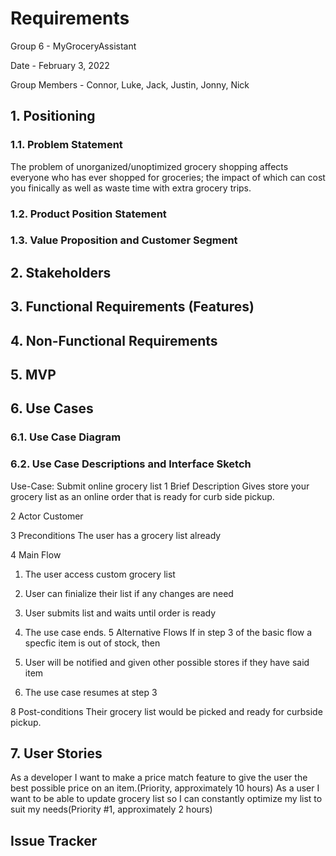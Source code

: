 # Requirements

Group 6 - MyGroceryAssistant

Date - February 3, 2022

Group Members - Connor, Luke, Jack, Justin, Jonny, Nick

## 1. Positioning

### 1.1. Problem Statement
The problem of unorganized/unoptimized grocery shopping affects everyone who has ever shopped for groceries;
the impact of which can cost you finically as well as waste time with extra grocery trips.

### 1.2. Product Position Statement

### 1.3. Value Proposition and Customer Segment

## 2. Stakeholders

## 3. Functional Requirements (Features)

## 4. Non-Functional Requirements

## 5. MVP

## 6. Use Cases

### 6.1. Use Case Diagram

### 6.2. Use Case Descriptions and Interface Sketch
Use-Case: Submit online grocery list
1	Brief Description
Gives store your grocery list as an online order that is ready for curb side pickup.

2	Actor
Customer

3	Preconditions
The user has a grocery list already

4	Main Flow
1.	The user access custom grocery list
2.	User can finialize their list if any changes are need
3.	User submits list and waits until order is ready
  
5.	The use case ends.
5	Alternative Flows
If in step 3 of the basic flow a specfic item is out of stock, then 
1.	User will be notified and given other possible stores if they have said item
2.	The use case resumes at step 3

8	Post-conditions
Their grocery list would be picked and ready for curbside pickup.
  
## 7. User Stories
As a developer I want to make a price match feature to give the user the best possible price on an item.(Priority, approximately 10 hours)
As a user I want to be able to update grocery list so I can constantly optimize my list to suit my needs(Priority #1, approximately 2 hours)
  
## Issue Tracker
